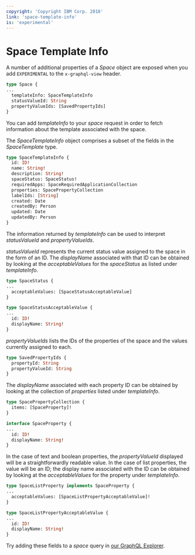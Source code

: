 ```yaml
---
copyright: 'Copyright IBM Corp. 2018'
link: 'space-template-info'
is: 'experimental'
---
```


# Space Template Info

A number of additional properties of a _Space_ object are exposed when you add `EXPERIMENTAL` to the `x-graphql-view` header.

```graphql
type Space {
...
  templateInfo: SpaceTemplateInfo
  statusValueId: String
  propertyValueIds: [SavedPropertyIds]
}
```

You can add _templateInfo_ to your _space_ request in order to fetch information about the template associated with the space.

The _SpaceTemplateInfo_ object comprises a subset of the fields in the _SpaceTemplate_ type.

```graphql
type SpaceTemplateInfo {
  id: ID!
  name: String!
  description: String!
  spaceStatus: SpaceStatus!
  requiredApps: SpaceRequiredApplicationCollection
  properties: SpacePropertyCollection
  labelIds: [String]
  created: Date
  createdBy: Person
  updated: Date
  updatedBy: Person
}
```

The information returned by _templateInfo_ can be used to interpret _statusValueId_ and _propertyValueIds_.

_statusValueId_ represents the current status value assigned to the space in the form of an ID. The _displayName_ associated with that ID can be obtained by looking at the _acceptableValues_ for the _spaceStatus_ as listed under _templateInfo_.

```graphql
type SpaceStatus {
...
  acceptableValues: [SpaceStatusAcceptableValue]
}

type SpaceStatusAcceptableValue {
...
  id: ID!
  displayName: String!
}
```

_propertyValueIds_ lists the IDs of the properties of the space and the values currently assigned to each.

```graphql
type SavedPropertyIds {
  propertyId: String
  propertyValueId: String
}
```

The _displayName_ associated with each property ID can be obtained by looking at the collection of _properties_ listed under _templateInfo_.

```graphql
type SpacePropertyCollection {
  items: [SpaceProperty]!
}

interface SpaceProperty {
...
  id: ID!
  displayName: String!
}
```

In the case of text and boolean properties, the _propertyValueId_ displayed will be a straightforwardly readable value. In the case of list properties, the value will be an ID; the display name associated with the ID can be obtained by looking at the _acceptableValues_ for the property under _templateInfo_.

```graphql
type SpaceListProperty implements SpaceProperty {
...
  acceptableValues: [SpaceListPropertyAcceptableValue]!
}

type SpaceListPropertyAcceptableValue {
...
  id: ID!
  displayName: String!
}
```

Try adding these fields to a _space_ query in <a href="https://developer.watsonwork.ibm.com/tools/graphql?apiType=experimental" target="_blank">our GraphQL Explorer</a>.
